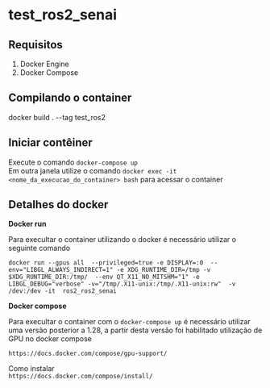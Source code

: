 # test_ros2_senai


## Requisitos
1. Docker Engine
2. Docker Compose

## Compilando o container  

docker build . --tag test_ros2

## Iniciar contêiner
Execute o comando `docker-compose up`    
Em outra janela utilize o comando `docker exec -it <nome_da_execucao_do_container> bash` para acessar o container    
  

## Detalhes do docker
**Docker run**  

Para execultar o container utilizando o docker é necessário utilizar o seguinte comando  

`docker run --gpus all  --privileged=true -e DISPLAY=:0  --env="LIBGL_ALWAYS_INDIRECT=1" -e XDG_RUNTIME_DIR=/tmp -v $XDG_RUNTIME_DIR:/tmp/  --env QT_X11_NO_MITSHM="1" -e LIBGL_DEBUG="verbose" -v="/tmp/.X11-unix:/tmp/.X11-unix:rw"  -v /dev:/dev -it  ros2_ros2_senai`

**Docker compose**  

Para execultar o container com o `docker-compose up` é necessário utilizar uma versão posterior a 1.28, a partir desta versão foi habilitado utilização de GPU no docker compose

`https://docs.docker.com/compose/gpu-support/`

Como instalar  
`https://docs.docker.com/compose/install/`
